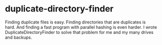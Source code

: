 duplicate-directory-finder
==========================

Finding duplicate files is easy. Finding directories that are duplicates is hard. And finding a fast program with parallel hashing is even harder. I wrote DuplicateDirectoryFinder to solve that problem for me and my many drives and backups.
